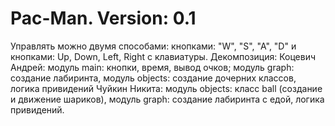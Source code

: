 # Pac-Man. Version: 0.1
Управлять можно двумя способами: кнопками: "W", "S", "A", "D" и кнопками: Up, Down, Left, Right с клавиатуры.
Декомпозиция:
Коцевич Андрей: модуль main: кнопки, время, вывод очков; модуль graph: создание лабиринта, модуль objects: создание дочерних классов, логика привидений
Чуйкин Никита: модуль objects: класс ball (создание и движение шариков), модуль graph: создание лабиринта с едой, логика привидений.
